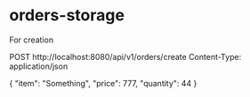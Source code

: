 # orders-storage

For creation

POST http://localhost:8080/api/v1/orders/create
Content-Type: application/json

{
  "item": "Something",
  "price": 777,
  "quantity": 44
}
